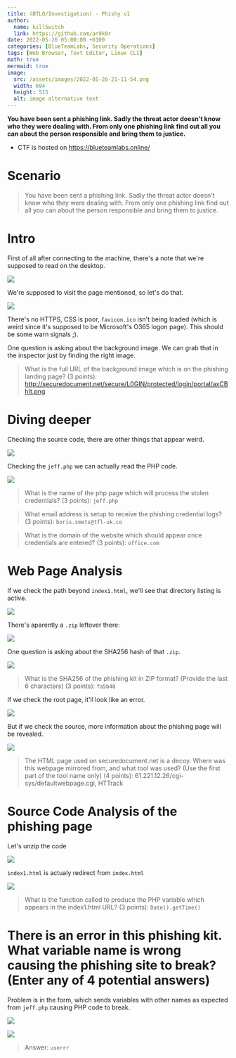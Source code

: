 ```yaml
---
title: (BTLO/Investigation) - Phishy v1
author:
  name: kill5witch
  link: https://github.com/an9k0r
date: 2022-05-26 05:00:00 +0100
categories: [BlueTeamLabs, Security Operations]
tags: [Web Browser, Text Editor, Linux CLI]
math: true
mermaid: true
image:
  src: /assets/images/2022-05-26-21-11-54.png
  width: 694
  height: 515
  alt: image alternative text
---
```

**You have been sent a phishing link. Sadly the threat actor doesn't know who they were dealing with. From only one phishing link find out all you can about the person responsible and bring them to justice.**
- CTF is hosted on https://blueteamlabs.online/

# Scenario
> You have been sent a phishing link. Sadly the threat actor doesn't know who they were dealing with. From only one phishing link find out all you can about the person responsible and bring them to justice.

# Intro
First of all after connecting to the machine, there's a note that we're supposed to read on the desktop.

![](/assets/images/2022-05-26-20-19-00.png)

We're supposed to visit the page mentioned, so let's do that.

![](/assets/images/2022-05-26-20-22-27.png)

There's no HTTPS, CSS is poor, `favicon.ico` isn't being loaded (which is weird since it's supposed to be Microsoft's O365 logon page). This should be some warn signals ;).

One question is asking about the background image. We can grab that in the inspector just by finding the right image.

> What is the full URL of the background image which is on the phishing landing page? (3 points): http://securedocument.net/secure/L0GIN/protected/login/portal/axCBhIt.png

# Diving deeper

Checking the source code, there are other things that appear weird.

![](/assets/images/2022-05-26-20-26-35.png)

Checking the `jeff.php` we can actually read the PHP code.

![](/assets/images/2022-05-26-20-28-37.png)

> What is the name of the php page which will process the stolen credentials? (3 points): `jeff.php`

> What email address is setup to receive the phishing credential logs? (3 points): `boris.smets@tfl-uk.co`

> What is the domain of the website which should appear once credentials are entered? (3 points): `office.com`

# Web Page Analysis
If we check the path beyond `index1.html`, we'll see that directory listing is active.

![](/assets/images/2022-05-26-20-45-06.png)

There's aparently a `.zip` leftover there:

![](/assets/images/2022-05-26-20-45-48.png)

One question is asking about the SHA256 hash of that `.zip`.

![](/assets/images/2022-05-26-20-49-22.png)

> What is the SHA256 of the phishing kit in ZIP format? (Provide the last 6 characters) (3 points): `fa5b48`

If we check the root page, it'll look like an error.

![](/assets/images/2022-05-26-20-46-28.png)

But if we check the source, more information about the phishing page will be revealed.

![](/assets/images/2022-05-26-20-42-52.png)

> The HTML page used on securedocument.net is a decoy. Where was this webpage mirrored from, and what tool was used? (Use the first part of the tool name only) (4 points): 61.221.12.26/cgi-sys/defaultwebpage.cgi, HTTrack

# Source Code Analysis of the phishing page
Let's unzip the code

![](/assets/images/2022-05-26-20-51-05.png)

`index1.html` is actualy redirect from `index.html`

![](/assets/images/2022-05-26-21-00-33.png)

> What is the function called to produce the PHP variable which appears in the index1.html URL? (3 points): `Date().getTime()`

# There is an error in this phishing kit. What variable name is wrong causing the phishing site to break? (Enter any of 4 potential answers)
Problem is in the form, which sends variables with other names as expected from `jeff.php` causing PHP code to break.

![](/assets/images/2022-05-26-21-08-24.png)

![](/assets/images/2022-05-26-21-07-41.png)

> Answer: `userrr`
